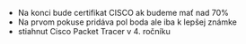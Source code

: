 - Na konci bude certifikat CISCO ak budeme mať nad 70%
- Na prvom pokuse pridáva pol boda ale iba k lepšej známke
- stiahnut Cisco Packet Tracer v 4. ročníku